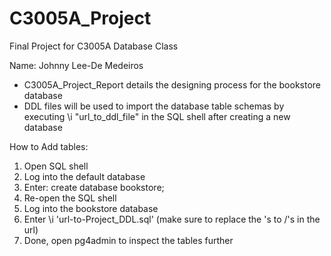 # C3005A_Project
Final Project for C3005A Database Class

Name: Johnny Lee-De Medeiros

- C3005A_Project_Report details the designing process for the bookstore database
- DDL files will be used to import the database table schemas by executing \i "url_to_ddl_file" in the SQL shell after creating a new database

How to Add tables:
1. Open SQL shell
2. Log into the default database
3. Enter: create database bookstore;
4. Re-open the SQL shell
5. Log into the bookstore database
6. Enter \i 'url-to-Project_DDL.sql' (make sure to replace the \'s to /'s in the url)
7. Done, open pg4admin to inspect the tables further
